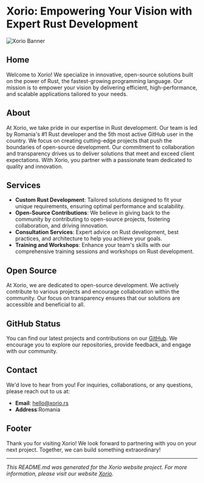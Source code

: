 # Xorio: Empowering Your Vision with Expert Rust Development

![Xorio Banner](https://images.pexels.com/photos/1662159/pexels-photo-1662159.jpeg?auto=compress&cs=tinysrgb&w=600)

## Home

Welcome to Xorio! We specialize in innovative, open-source solutions built on the power of Rust, the fastest-growing programming language. Our mission is to empower your vision by delivering efficient, high-performance, and scalable applications tailored to your needs.

## About

At Xorio, we take pride in our expertise in Rust development. Our team is led by Romania's #1 Rust developer and the 5th most active GitHub user in the country. We focus on creating cutting-edge projects that push the boundaries of open-source development. Our commitment to collaboration and transparency drives us to deliver solutions that meet and exceed client expectations. With Xorio, you partner with a passionate team dedicated to quality and innovation.

## Services

- **Custom Rust Development**: Tailored solutions designed to fit your unique requirements, ensuring optimal performance and scalability.
- **Open-Source Contributions**: We believe in giving back to the community by contributing to open-source projects, fostering collaboration, and driving innovation.
- **Consultation Services**: Expert advice on Rust development, best practices, and architecture to help you achieve your goals.
- **Training and Workshops**: Enhance your team's skills with our comprehensive training sessions and workshops on Rust development.

## Open Source

At Xorio, we are dedicated to open-source development. We actively contribute to various projects and encourage collaboration within the community. Our focus on transparency ensures that our solutions are accessible and beneficial to all.

## GitHub Status

You can find our latest projects and contributions on our [GitHub](https://github.com/radumarias). We encourage you to explore our repositories, provide feedback, and engage with our community. 

## Contact

We'd love to hear from you! For inquiries, collaborations, or any questions, please reach out to us at:

- **Email**: hello@xorio.rs
- **Address**:Romania

## Footer

Thank you for visiting Xorio! We look forward to partnering with you on your next project. Together, we can build something extraordinary!

---

*This README.md was generated for the Xorio website project. For more information, please visit our website [Xorio](https://xorio.rs).*
